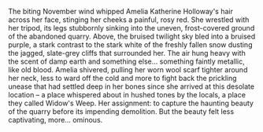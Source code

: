 The biting November wind whipped Amelia Katherine Holloway's hair across her face, stinging her cheeks a painful, rosy red.  She wrestled with her tripod, its legs stubbornly sinking into the uneven, frost-covered ground of the abandoned quarry.  Above, the bruised twilight sky bled into a bruised purple, a stark contrast to the stark white of the freshly fallen snow dusting the jagged, slate-grey cliffs that surrounded her.  The air hung heavy with the scent of damp earth and something else… something faintly metallic, like old blood.  Amelia shivered, pulling her worn wool scarf tighter around her neck, less to ward off the cold and more to fight back the prickling unease that had settled deep in her bones since she arrived at this desolate location –  a place whispered about in hushed tones by the locals, a place they called Widow's Weep.  Her assignment: to capture the haunting beauty of the quarry before its impending demolition. But the beauty felt less captivating, more… ominous.
